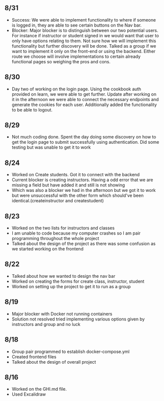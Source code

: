 ## 8/31

- Success: We were able to implement functionality to where if someone is logged in, they are able to see certain buttons on the Nav bar.
- Blocker: Major blocker is to distinguish between our two potential users. For instance if instructor or student signed in we would want that user to only have options relating to them. Not sure how we will implement this functionality but further discovery will be done. Talked as a group if we want to implement it only on the front-end or using the backend. Either route we choose will involve implementations to certain already functional pages so weighing the pros and cons.

## 8/30

- Day two of working on the login page. Using the cookbook auth provided on learn, we were able to get further. Update after working on it in the afternoon we were able to connect the necessary endpoints and generate the cookies for each user. Additionally added the functionality to be able to logout.

## 8/29

- Not much coding done. Spent the day doing some discovery on how to get the login page to submit successfully using authentication. Did some testing but was unable to get it to work

## 8/24

- Worked on Create students. Got it to connect with the backend
- Current blocker is creating instructors. Having a odd error that we are missing a field but have added it and still is not showing
- Which was also a blocker we had in the afternoon but we got it to work but were unsuccessful with the other form which should've been identical.(createinstructor and createstudent)

## 8/23

- Worked on the two lists for instructors and classes
- I am unable to code because my computer crashes so I am pair programming throughout the whole project
- Talked about the design of the project as there was some confusion as we started working on the frontend

## 8/22

- Talked about how we wanted to design the nav bar
- Worked on creating the forms for create class, instructor, student
- Worked on setting up the project to get it to run as a group

## 8/19

- Major blocker with Docker not running containers
- Solution not resolved tried implementing various options given by instructors and group and no luck

## 8/18

- Group pair programmed to establish docker-compose.yml
- Created frontend files
- Talked about the design of overall project

## 8/16

- Worked on the GHI.md file.
- Used Excalidraw
